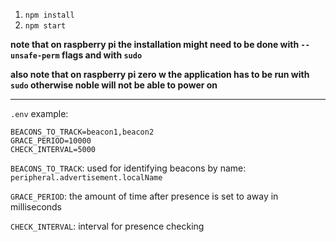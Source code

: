 1. `npm install`
2. `npm start`

**note that on raspberry pi the installation might need to be done with `--unsafe-perm` flags and with `sudo`**

**also note that on raspberry pi zero w the application has to be run with `sudo` otherwise noble will not be able to power on**

***

`.env` example:

```
BEACONS_TO_TRACK=beacon1,beacon2
GRACE_PERIOD=10000
CHECK_INTERVAL=5000
```

`BEACONS_TO_TRACK`: used for identifying beacons by name: `peripheral.advertisement.localName`

`GRACE_PERIOD`: the amount of time after presence is set to away in milliseconds

`CHECK_INTERVAL`: interval for presence checking

